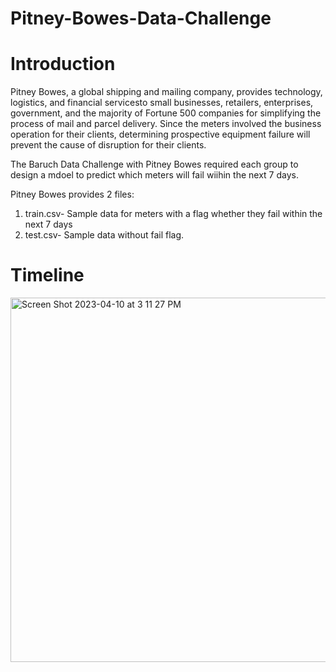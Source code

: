 # Pitney-Bowes-Data-Challenge

# Introduction
Pitney Bowes, a global shipping and mailing company, provides technology, logistics, and financial servicesto small businesses, retailers, enterprises, 
government, and the majority of Fortune 500 companies for simplifying the process of mail and parcel delivery. Since the meters involved the business operation for their clients,
determining prospective equipment failure will prevent the cause of disruption for their clients.

The Baruch Data Challenge with Pitney Bowes required each group to design a mdoel to predict which meters will fail wiihin the next 7 days.

Pitney Bowes provides 2 files:
1. train.csv- Sample data for meters with a flag whether they fail within the next 7 days
2. test.csv- Sample data without fail flag.

# Timeline
<img width="583" alt="Screen Shot 2023-04-10 at 3 11 27 PM" src="https://user-images.githubusercontent.com/104215135/230977908-b77e1c2b-1d2f-42fd-a736-0811754fff51.png">

